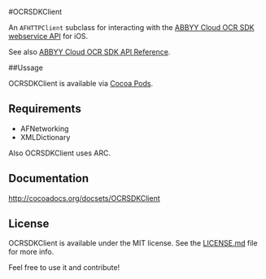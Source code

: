 #OCRSDKClient

An `AFHTTPClient` subclass for interacting with the [ABBYY Cloud OCR SDK webservice API](http://ocrsdk.com) for iOS.

See also [ABBYY Cloud OCR SDK API Reference](http://ocrsdk.com/documentation/apireference).

##Ussage

OCRSDKClient is available via [Cocoa Pods](http://cocoapods.org).

## Requirements

- AFNetworking
- XMLDictionary

Also OCRSDKClient uses ARC.

## Documentation

http://cocoadocs.org/docsets/OCRSDKClient

## License

OCRSDKClient is available under the MIT license. See the [LICENSE.md](LICENSE.md) file for more info.

Feel free to use it and contribute!
